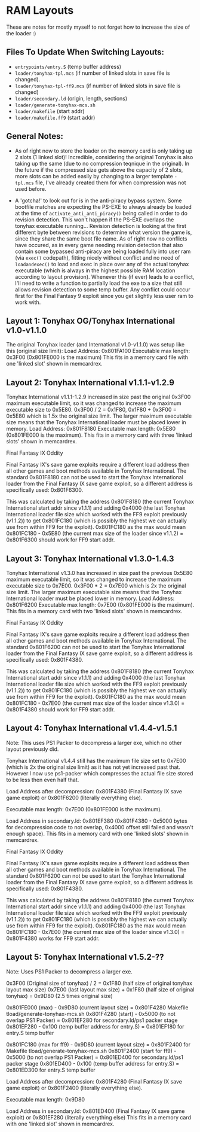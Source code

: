 # RAM Layouts

These are notes for mostly myself to not forget how to increase the size of the loader :)

## Files To Update When Switching Layouts:

*   `entrypoints/entry.S` (temp buffer address)
*   `loader/tonyhax-tpl.mcs` (if number of linked slots in save file is changed).
*   `loader/tonyhax-tpl-ff9.mcs` (if number of linked slots in save file is changed)
*   `loader/secondary.ld` (origin, length, sections)
*   `loader/generate-tonyhax-mcs.sh`
*   `loader/makefile` (start addr)
*   `loader/makefile.ff9` (start addr)

## General Notes:

*   As of right now to store the loader on the memory card is only taking up 2 slots (1 linked slot)! Incredible, considering the original Tonyhax is also taking up the same (due to no compression teqnique in the original). In the future if the compressed size gets above the capacity of 2 slots, more slots can be added easily by changing to a larger template `-tpl.mcs` file, I've already created them for when compression was not used before.

*   A 'gotcha!' to look out for is in the anti-piracy bypass system. Some bootfile matches are expecting the PS-EXE to always already be loaded at the time of `activate_anti_anti_piracy()` being called in order to do revision detection. This won't happen if the PS-EXE overlaps the tonyhax executable running... Revision detection is looking at the first different byte between revisions to determine what version the game is, since they share the same boot file name. As of right now no conflicts have occured, as in every game needing revision detection that also contain some bypassed anti-piracy are being loaded fully into user ram (via `exec()` codepath), fitting nicely without conflict and no need of `loadandexec()` to load and exec in place over any of the actual tonyhax executable (which is always in the highest possible RAM location according to layout provision). Whenever this (if ever) leads to a conflict, I'll need to write a function to partially load the exe to a size that still allows revision detection to some temp buffer. Any conflict could occur first for the Final Fantasy 9 exploit since you get slightly less user ram to work with.

## Layout 1: Tonyhax OG/Tonyhax International v1.0-v1.1.0

The original Tonyhax loader (and International v1.0-v1.1.0) was setup like this (original size limit):
Load Address: 0x801FA100
Executable max length: 0x3F00 (0x801FE000 is the maximum)
This fits in a memory card file with one 'linked slot' shown in memcardrex.

## Layout 2: Tonyhax International v1.1.1-v1.2.9

Tonyhax International v1.1.1-1.2.9 increased in size past the original 0x3F00 maximum executable limit, so it was changed to increase the maximum executable size to 0x5E80. 0x3F00 / 2 = 0x1F80, 0x1F80 + 0x3F00 = 0x5E80 which is 1.5x the original size limit. The larger maximum executable size means that the Tonyhax International loader must be placed lower in memory.
Load Address: 0x801F8180
Executable max length: 0x5E80 (0x801FE000 is the maximum).
This fits in a memory card with three 'linked slots' shown in memcardrex.

Final Fantasy IX Oddity

Final Fantasy IX's save game exploits require a different load address then all other games and boot methods available in Tonyhax International. The standard 0x801F8180 can not be used to start the Tonyhax International loader from the Final Fantasy IX save game exploit, so a different address is specifically used: 0x801F6300. 

This was calculated by taking the address 0x801F8180 (the current Tonyhax International start addr since v1.1.1) and adding 0x4000 (the last Tonyhax International loader file size which worked with the FF9 exploit previously (v1.1.2)) to get 0x801FC180 (which is possibly the highest we can actually use from within FF9 for the exploit). 0x801FC180 as the max would mean 0x801FC180 - 0x5E80 (the current max size of the loader since v1.1.2) = 0x801F6300 should work for FF9 start addr.

## Layout 3: Tonyhax International v1.3.0-1.4.3

Tonyhax International v1.3.0 has increased in size past the previous 0x5E80 maximum executable limit, so it was changed to increase the maximum executable size to 0x7E00. 0x3F00 * 2 = 0x7E00 which is 2x the original size limit. The larger maximum executable size means that the Tonyhax International loader must be placed lower in memory. Load Address: 0x801F6200 Executable max length: 0x7E00 (0x801FE000 is the maximum). This fits in a memory card with two 'linked slots' shown in memcardrex.

Final Fantasy IX Oddity

Final Fantasy IX's save game exploits require a different load address then all other games and boot methods available in Tonyhax International. The standard 0x801F6200 can not be used to start the Tonyhax International loader from the Final Fantasy IX save game exploit, so a different address is specifically used: 0x801F4380.

This was calculated by taking the address 0x801F8180 (the current Tonyhax International start addr since v1.1.1) and adding 0x4000 (the last Tonyhax International loader file size which worked with the FF9 exploit previously (v1.1.2)) to get 0x801FC180 (which is possibly the highest we can actually use from within FF9 for the exploit). 0x801FC180 as the max would mean 0x801FC180 - 0x7E00 (the current max size of the loader since v1.3.0) = 0x801F4380 should work for FF9 start addr.

## Layout 4: Tonyhax International v1.4.4-v1.5.1

Note: This uses PS1 Packer to decompress a larger exe, which no other layout previously did.

Tonyhax International v1.4.4 still has the maximum file size set to 0x7E00 (which is 2x the original size limit) as it has not yet increased past that. However I now use ps1-packer which compresses the actual file size stored to be less then even half that.

Load Address after decompression: 0x801F4380 (Final Fantasy IX save game exploit) or 0x801F6200 (literally everything else).

Executable max length: 0x7E00 (0x801FE000 is the maximum).

Load Address in secondary.ld: 0x801EF380 (0x801F4380 - 0x5000 bytes for decompression code to not overlap, 0x4000 offset still failed and wasn't enough space).
This fits in a memory card with one 'linked slots' shown in memcardrex.

Final Fantasy IX Oddity

Final Fantasy IX's save game exploits require a different load address then all other games and boot methods available in Tonyhax International. The standard 0x801F6200 can not be used to start the Tonyhax International loader from the Final Fantasy IX save game exploit, so a different address is specifically used: 0x801F4380. 

This was calculated by taking the address 0x801F8180 (the current Tonyhax International start addr since v1.1.1) and adding 0x4000 (the last Tonyhax International loader file size which worked with the FF9 exploit previously (v1.1.2)) to get 0x801FC180 (which is possibly the highest we can actually use from within FF9 for the exploit). 0x801FC180 as the max would mean 0x801FC180 - 0x7E00 (the current max size of the loader since v1.3.0) = 0x801F4380 works for FF9 start addr.

## Layout 5: Tonyhax International v1.5.2-??

Note: Uses PS1 Packer to decompress a larger exe.

0x3F00 (Original size of tonyhax) / 2 = 0x1F80 (half size of original tonyhax layout max size)
0x7E00 (last layout max size) + 0x1F80 (half size of original tonyhax) = 0x9D80 (2.5 times original size)

0x801FE000 (max) - 0x9D80 (current layout size) = 0x801F4280 Makefile tload/generate-tonyhax-mcs.sh
0x801F4280 (start) - 0x5000 (to not overlap PS1 Packer) = 0x801EF280 for secondary.ld/ps1 packer stage
0x801EF280 - 0x100 (temp buffer address for entry.S) = 0x801EF180 for entry.S temp buffer

0x801FC180 (max for ff9) - 0x9D80 (current layout size) = 0x801F2400 for Makefile tload/generate-tonyhax-mcs.sh
0x801F2400 (start for ff9) - 0x5000 (to not overlap PS1 Packer) = 0x801ED400 for secondary.ld/ps1 packer stage
0x801ED400 - 0x100 (temp buffer address for entry.S) = 0x801ED300 for entry.S temp buffer

Load Address after decompression: 0x801F4280 (Final Fantasy IX save game exploit) or 0x801F2400 (literally everything else).

Executable max length: 0x9D80

Load Address in secondary.ld: 0x801ED400 (Final Fantasy IX save game exploit) or 0x801EF280 (literally everything else)
This fits in a memory card with one 'linked slot' shown in memcardrex.